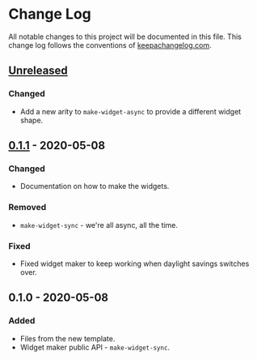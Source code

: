 # Change Log
All notable changes to this project will be documented in this file. This change log follows the conventions of [keepachangelog.com](http://keepachangelog.com/).

## [Unreleased]
### Changed
- Add a new arity to `make-widget-async` to provide a different widget shape.

## [0.1.1] - 2020-05-08
### Changed
- Documentation on how to make the widgets.

### Removed
- `make-widget-sync` - we're all async, all the time.

### Fixed
- Fixed widget maker to keep working when daylight savings switches over.

## 0.1.0 - 2020-05-08
### Added
- Files from the new template.
- Widget maker public API - `make-widget-sync`.

[Unreleased]: https://github.com/your-name/codingame/compare/0.1.1...HEAD
[0.1.1]: https://github.com/your-name/codingame/compare/0.1.0...0.1.1
